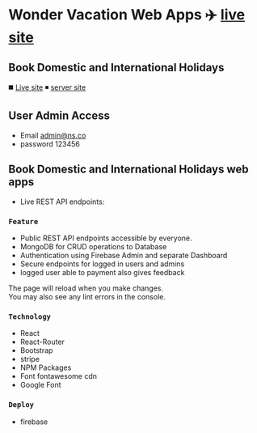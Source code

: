 # Wonder Vacation Web Apps :airplane: [live site](https://first-firebase-authentic-df7ba.web.app)

## Book Domestic and International Holidays
:black_medium_square: [Live site](https://first-firebase-authentic-df7ba.web.app)
:black_medium_small_square: [server site](https://github.com/greeenOrange/wonder-vacation-server-)

## User Admin Access
- Email admin@ns.co
- password 123456

## Book Domestic and International Holidays web apps

* Live REST API endpoints:

### `Feature`

* Public REST API endpoints accessible by everyone.
* MongoDB for CRUD operations to Database
* Authentication using Firebase Admin and separate Dashboard
* Secure endpoints for logged in users and admins
* logged user able to payment also gives feedback

The page will reload when you make changes.\
You may also see any lint errors in the console.

### `Technology`

* React
* React-Router
* Bootstrap
* stripe
* NPM Packages
* Font fontawesome cdn
* Google Font

### `Deploy`

* firebase